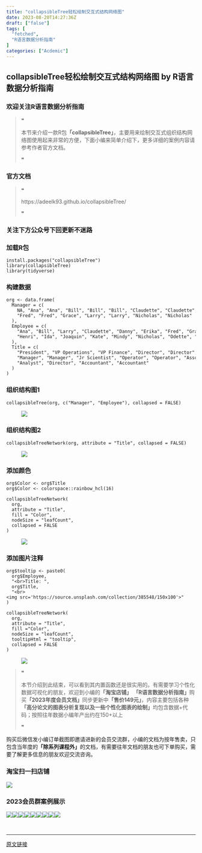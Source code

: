 ```yaml
---
title: "collapsibleTree轻松绘制交互式结构网络图"
date: 2023-08-20T14:27:36Z
draft: ["false"]
tags: [
  "fetched",
  "R语言数据分析指南"
]
categories: ["Acdemic"]
---
```

collapsibleTree轻松绘制交互式结构网络图 by R语言数据分析指南
------
<div><section data-tool="mdnice编辑器" data-website="https://www.mdnice.com"><h3 data-tool="mdnice编辑器"><span></span><span><span></span>欢迎关注R语言数据分析指南</span><span></span></h3><blockquote data-tool="mdnice编辑器"><span>❝</span><p>本节来介绍一款R包<strong>「collapsibleTree」</strong>，主要用来绘制交互式组织结构网络图使用起来非常的方便，下面小编来简单介绍下，更多详细的案例内容请参考作者官方文档。<strong></strong></p><span>❞</span></blockquote><h3 data-tool="mdnice编辑器"><span></span><span><span></span>官方文档</span><span></span></h3><blockquote data-tool="mdnice编辑器"><span>❝</span><p>https://adeelk93.github.io/collapsibleTree/</p><span>❞</span></blockquote><h3 data-tool="mdnice编辑器"><span></span><span><span></span>关注下方公众号下回更新不迷路</span><span></span></h3><section><mp-common-profile data-pluginname="mpprofile" data-id="Mzg3MzQzNTYzMw==" data-headimg="http://mmbiz.qpic.cn/mmbiz_png/EibnicgwScTAZF0rpeZII9Ltl26VbVagriczTria1fib3XgjwwHEHFjPzkmGpqWDVVHBSzhENictUM2iavAKiaM5lc9USw/0?wx_fmt=png" data-nickname="R语言数据分析指南" data-alias="YanJANtwo" data-signature="R语言重症爱好者，喜欢绘制各种精美的图表，喜欢的小伙伴可以关注我，跟我一起学习" data-from="0" data-is_biz_ban="0"></mp-common-profile></section><h3 data-tool="mdnice编辑器"><span></span><span><span></span>加载R包</span><span></span></h3><pre data-tool="mdnice编辑器"><span></span><code>install.packages(<span>"collapsibleTree"</span>)<br><span>library</span>(collapsibleTree)<br><span>library</span>(tidyverse)<br></code></pre><h3 data-tool="mdnice编辑器"><span></span><span><span></span>构建数据</span><span></span></h3><pre data-tool="mdnice编辑器"><span></span><code>org &lt;- data.frame(<br>  Manager = c(<br>    <span>NA</span>, <span>"Ana"</span>, <span>"Ana"</span>, <span>"Bill"</span>, <span>"Bill"</span>, <span>"Bill"</span>, <span>"Claudette"</span>, <span>"Claudette"</span>, <span>"Danny"</span>,<br>    <span>"Fred"</span>, <span>"Fred"</span>, <span>"Grace"</span>, <span>"Larry"</span>, <span>"Larry"</span>, <span>"Nicholas"</span>, <span>"Nicholas"</span><br>  ),<br>  Employee = c(<br>    <span>"Ana"</span>, <span>"Bill"</span>, <span>"Larry"</span>, <span>"Claudette"</span>, <span>"Danny"</span>, <span>"Erika"</span>, <span>"Fred"</span>, <span>"Grace"</span>,<br>    <span>"Henri"</span>, <span>"Ida"</span>, <span>"Joaquin"</span>, <span>"Kate"</span>, <span>"Mindy"</span>, <span>"Nicholas"</span>, <span>"Odette"</span>, <span>"Peter"</span><br>  ),<br>  Title = c(<br>    <span>"President"</span>, <span>"VP Operations"</span>, <span>"VP Finance"</span>, <span>"Director"</span>, <span>"Director"</span>, <span>"Scientist"</span>,<br>    <span>"Manager"</span>, <span>"Manager"</span>, <span>"Jr Scientist"</span>, <span>"Operator"</span>, <span>"Operator"</span>, <span>"Associate"</span>,<br>    <span>"Analyst"</span>, <span>"Director"</span>, <span>"Accountant"</span>, <span>"Accountant"</span><br>  )<br>)<br></code></pre><h3 data-tool="mdnice编辑器"><span></span><span><span></span>组织结构图1</span><span></span></h3><pre data-tool="mdnice编辑器"><span></span><code>collapsibleTree(org, c(<span>"Manager"</span>, <span>"Employee"</span>), collapsed = <span>FALSE</span>)<br></code></pre><figure data-tool="mdnice编辑器"><img data-ratio="0.7675925925925926" data-src="https://mmbiz.qpic.cn/mmbiz_png/EibnicgwScTAbAt4YGMhUbiaZtkJPjknA4KQfJm5uDKTOucjlgGm5LbAFmX8VpfickYqQV8TDZ7Pc2E6EMvm9nQssw/640?wx_fmt=png" data-type="png" data-w="1080" src="https://mmbiz.qpic.cn/mmbiz_png/EibnicgwScTAbAt4YGMhUbiaZtkJPjknA4KQfJm5uDKTOucjlgGm5LbAFmX8VpfickYqQV8TDZ7Pc2E6EMvm9nQssw/640?wx_fmt=png"></figure><h3 data-tool="mdnice编辑器"><span></span><span><span></span>组织结构图2</span><span></span></h3><pre data-tool="mdnice编辑器"><span></span><code>collapsibleTreeNetwork(org, attribute = <span>"Title"</span>, collapsed = <span>FALSE</span>)<br></code></pre><figure data-tool="mdnice编辑器"><img data-ratio="0.8148148148148148" data-src="https://mmbiz.qpic.cn/mmbiz_png/EibnicgwScTAbAt4YGMhUbiaZtkJPjknA4K9jibmfE0XGzWXyZ5KlanM3RMQmfTkhgiaduQYvPOCH24ia24AIzwKLZKg/640?wx_fmt=png" data-type="png" data-w="1080" src="https://mmbiz.qpic.cn/mmbiz_png/EibnicgwScTAbAt4YGMhUbiaZtkJPjknA4K9jibmfE0XGzWXyZ5KlanM3RMQmfTkhgiaduQYvPOCH24ia24AIzwKLZKg/640?wx_fmt=png"></figure><h3 data-tool="mdnice编辑器"><span></span><span><span></span>添加颜色</span><span></span></h3><pre data-tool="mdnice编辑器"><span></span><code>org$Color &lt;- org$Title<br>org$Color &lt;- colorspace::rainbow_hcl(<span>16</span>)<br><br>collapsibleTreeNetwork(<br>  org,<br>  attribute = <span>"Title"</span>,<br>  fill = <span>"Color"</span>,<br>  nodeSize = <span>"leafCount"</span>,<br>  collapsed = <span>FALSE</span><br>)<br></code></pre><figure data-tool="mdnice编辑器"><img data-ratio="0.6787037037037037" data-src="https://mmbiz.qpic.cn/mmbiz_png/EibnicgwScTAbAt4YGMhUbiaZtkJPjknA4Kcsly1PsD7EgbvtCLOeC5q2sMzWiaBicKxpsDBYSiaDYxJFzfX4cXOhibuQ/640?wx_fmt=png" data-type="png" data-w="1080" src="https://mmbiz.qpic.cn/mmbiz_png/EibnicgwScTAbAt4YGMhUbiaZtkJPjknA4Kcsly1PsD7EgbvtCLOeC5q2sMzWiaBicKxpsDBYSiaDYxJFzfX4cXOhibuQ/640?wx_fmt=png"></figure><h3 data-tool="mdnice编辑器"><span></span><span><span></span>添加图片注释</span><span></span></h3><pre data-tool="mdnice编辑器"><span></span><code>org$tooltip &lt;- paste0(<br>  org$Employee,<br>  <span>"&lt;br&gt;Title: "</span>,<br>  org$Title,<br>  <span>"&lt;br&gt;&lt;img src='https://source.unsplash.com/collection/385548/150x100'&gt;"</span><br>)<br><br>collapsibleTreeNetwork(<br>  org,<br>  attribute = <span>"Title"</span>,<br>  fill =<span>"Color"</span>,<br>  nodeSize = <span>"leafCount"</span>,<br>  tooltipHtml = <span>"tooltip"</span>,<br>  collapsed = <span>FALSE</span><br>)<br></code></pre><figure data-tool="mdnice编辑器"><img data-ratio="0.774074074074074" data-src="https://mmbiz.qpic.cn/mmbiz_png/EibnicgwScTAbAt4YGMhUbiaZtkJPjknA4KKyH7foEliaRrNuoxibum5oRiavsT2ZSDfYtriaVEcrrxzJibicTkfNIIxjzA/640?wx_fmt=png" data-type="png" data-w="1080" src="https://mmbiz.qpic.cn/mmbiz_png/EibnicgwScTAbAt4YGMhUbiaZtkJPjknA4KKyH7foEliaRrNuoxibum5oRiavsT2ZSDfYtriaVEcrrxzJibicTkfNIIxjzA/640?wx_fmt=png"></figure><blockquote data-tool="mdnice编辑器"><span>❝</span><p>本节介绍到此结束，可以看到其内置函数还是很实用的。有需要学习个性化数据可视化的朋友，欢迎到小编的<strong>「淘宝店铺」</strong> <strong>「R语言数据分析指南」</strong>购买<strong>「2023年度会员文档」</strong>同步更新中<strong>「售价149元」</strong>，内容主要包括各种<strong>「高分论文的图表分析复现以及一些个性化图表的绘制」</strong>均包含数据+代码；按照往年数据小编年产出约在150+以上</p><span>❞</span></blockquote><p data-tool="mdnice编辑器">购买后微信发小编订单截图即邀请进新的会员交流群，小编的文档为按年售卖，只包含当年度的<strong>「除系列课程外」</strong>的文档，有需要往年文档的朋友也可下单购买，需要了解更多信息的朋友欢迎交流咨询。</p><h3 data-tool="mdnice编辑器"><span></span><span><span></span>淘宝扫一扫店铺</span><span></span></h3><p><img data-galleryid="" data-ratio="1.0210420841683367" data-s="300,640" data-src="https://mmbiz.qpic.cn/mmbiz_jpg/EibnicgwScTAbvhPDLGT8NaialEsht92PTYNJWpmVLfoYGic1uha5FyBrDCibibZCLjiazgvpT1XcdwibfVywD2el0VAgg/640?wx_fmt=jpeg" data-type="jpeg" data-w="998" src="https://mmbiz.qpic.cn/mmbiz_jpg/EibnicgwScTAbvhPDLGT8NaialEsht92PTYNJWpmVLfoYGic1uha5FyBrDCibibZCLjiazgvpT1XcdwibfVywD2el0VAgg/640?wx_fmt=jpeg"></p><p><span></span></p><h3 data-tool="mdnice编辑器"><span></span><span><span></span>2023会员群案例展示</span><span></span></h3><p data-tool="mdnice编辑器"><img data-ratio="0.4255555555555556" data-src="https://mmbiz.qpic.cn/mmbiz_png/EibnicgwScTAbAt4YGMhUbiaZtkJPjknA4K1OY6k54OWbBBuERibOYHmvziaWWtI560KFveDjQWHM5TAsFTTjqNDNSQ/640?wx_fmt=png" data-type="png" data-w="900" src="https://mmbiz.qpic.cn/mmbiz_png/EibnicgwScTAbAt4YGMhUbiaZtkJPjknA4K1OY6k54OWbBBuERibOYHmvziaWWtI560KFveDjQWHM5TAsFTTjqNDNSQ/640?wx_fmt=png"><img data-ratio="0.4255555555555556" data-src="https://mmbiz.qpic.cn/mmbiz_png/EibnicgwScTAbAt4YGMhUbiaZtkJPjknA4K7hticUZtKJuU6d7Cu4rbFOYglhGPpict7ygO3Clny38qojcnzy8RVsAA/640?wx_fmt=png" data-type="png" data-w="900" src="https://mmbiz.qpic.cn/mmbiz_png/EibnicgwScTAbAt4YGMhUbiaZtkJPjknA4K7hticUZtKJuU6d7Cu4rbFOYglhGPpict7ygO3Clny38qojcnzy8RVsAA/640?wx_fmt=png"><img data-ratio="0.4255555555555556" data-src="https://mmbiz.qpic.cn/mmbiz_png/EibnicgwScTAbAt4YGMhUbiaZtkJPjknA4KPWgZA0jBbRhD5DbDQNO93qz5SmJXMyh4ticaIice71tfmKNNL1B82aBQ/640?wx_fmt=png" data-type="png" data-w="900" src="https://mmbiz.qpic.cn/mmbiz_png/EibnicgwScTAbAt4YGMhUbiaZtkJPjknA4KPWgZA0jBbRhD5DbDQNO93qz5SmJXMyh4ticaIice71tfmKNNL1B82aBQ/640?wx_fmt=png"><img data-ratio="0.4255555555555556" data-src="https://mmbiz.qpic.cn/mmbiz_png/EibnicgwScTAbAt4YGMhUbiaZtkJPjknA4KVHJnCsbLic0H48vWibuSnQhS8ibDJRIO6fhyg2yn5vZcLImiaC0WrEZs3w/640?wx_fmt=png" data-type="png" data-w="900" src="https://mmbiz.qpic.cn/mmbiz_png/EibnicgwScTAbAt4YGMhUbiaZtkJPjknA4KVHJnCsbLic0H48vWibuSnQhS8ibDJRIO6fhyg2yn5vZcLImiaC0WrEZs3w/640?wx_fmt=png"><img data-ratio="0.4255555555555556" data-src="https://mmbiz.qpic.cn/mmbiz_png/EibnicgwScTAbAt4YGMhUbiaZtkJPjknA4Ka6nrSOia7ia2leJia0NBdaUw4QSMico8ic4DxzEIZCFDDsfdnp6wazKKGTA/640?wx_fmt=png" data-type="png" data-w="900" src="https://mmbiz.qpic.cn/mmbiz_png/EibnicgwScTAbAt4YGMhUbiaZtkJPjknA4Ka6nrSOia7ia2leJia0NBdaUw4QSMico8ic4DxzEIZCFDDsfdnp6wazKKGTA/640?wx_fmt=png"><img data-ratio="0.4255555555555556" data-src="https://mmbiz.qpic.cn/mmbiz_png/EibnicgwScTAbAt4YGMhUbiaZtkJPjknA4KKwKLMiat5KhAMA9jB86djFtlejvDrw9QWcPEOz6MkmlEjlRznPkQmpA/640?wx_fmt=png" data-type="png" data-w="900" src="https://mmbiz.qpic.cn/mmbiz_png/EibnicgwScTAbAt4YGMhUbiaZtkJPjknA4KKwKLMiat5KhAMA9jB86djFtlejvDrw9QWcPEOz6MkmlEjlRznPkQmpA/640?wx_fmt=png"><img data-ratio="0.4255555555555556" data-src="https://mmbiz.qpic.cn/mmbiz_png/EibnicgwScTAbAt4YGMhUbiaZtkJPjknA4KclOOrtLIySTe9HZp3FwYicfRZakygBcuI56uu5rTDIS9rIiamrJwDsHw/640?wx_fmt=png" data-type="png" data-w="900" src="https://mmbiz.qpic.cn/mmbiz_png/EibnicgwScTAbAt4YGMhUbiaZtkJPjknA4KclOOrtLIySTe9HZp3FwYicfRZakygBcuI56uu5rTDIS9rIiamrJwDsHw/640?wx_fmt=png"><img data-ratio="0.4255555555555556" data-src="https://mmbiz.qpic.cn/mmbiz_png/EibnicgwScTAbAt4YGMhUbiaZtkJPjknA4KJW4ibwvU2AviaLpR3pmMKibQiaGyq57N3C9nQAjYHeM8jBgzgCzNiaalicIQ/640?wx_fmt=png" data-type="png" data-w="900" src="https://mmbiz.qpic.cn/mmbiz_png/EibnicgwScTAbAt4YGMhUbiaZtkJPjknA4KJW4ibwvU2AviaLpR3pmMKibQiaGyq57N3C9nQAjYHeM8jBgzgCzNiaalicIQ/640?wx_fmt=png"><img data-ratio="0.4255555555555556" data-src="https://mmbiz.qpic.cn/mmbiz_png/EibnicgwScTAbAt4YGMhUbiaZtkJPjknA4K5k3993IZvNlpibzIBDgibhk9VOjY6kL27SQrm6EqSTXuXlM1mmp7c78g/640?wx_fmt=png" data-type="png" data-w="900" src="https://mmbiz.qpic.cn/mmbiz_png/EibnicgwScTAbAt4YGMhUbiaZtkJPjknA4K5k3993IZvNlpibzIBDgibhk9VOjY6kL27SQrm6EqSTXuXlM1mmp7c78g/640?wx_fmt=png"></p></section><p><br></p><p><mp-style-type data-value="3"></mp-style-type></p></div>  
<hr>
<a href="https://mp.weixin.qq.com/s/o_t_Gikcn2AOyPBiLNYjAA",target="_blank" rel="noopener noreferrer">原文链接</a>
